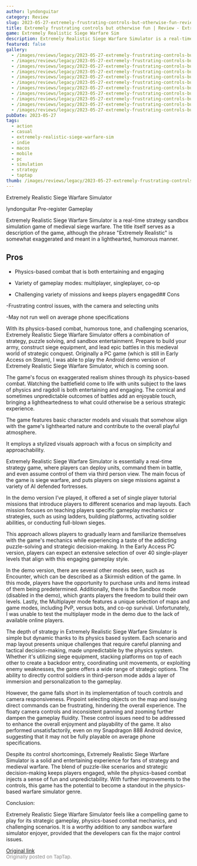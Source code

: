 ```yaml
---
author: lyndonguitar
category: Review
slug: 2023-05-27-extremely-frustrating-controls-but-otherwise-fun-review-extremely-realistic-siege-warf
title: Extremely frustrating controls but otherwise fun | Review - Extremely Realistic Siege Warfare Sim
game: Extremely Realistic Siege Warfare Sim
description: Extremely Realistic Siege Warfare Simulator is a real-time strategy sandbox simulation game of medieval siege warfare. The title itself serves as a description of the game, although the phrase "Extremely Realistic" is somewhat exaggerated and meant in a lighthearted, humorous manner.
featured: false
gallery:
  - /images/reviews/legacy/2023-05-27-extremely-frustrating-controls-but-otherwise-fun--review---extremely-realistic-siege-warf-0.avif
  - /images/reviews/legacy/2023-05-27-extremely-frustrating-controls-but-otherwise-fun--review---extremely-realistic-siege-warf-1.avif
  - /images/reviews/legacy/2023-05-27-extremely-frustrating-controls-but-otherwise-fun--review---extremely-realistic-siege-warf-2.avif
  - /images/reviews/legacy/2023-05-27-extremely-frustrating-controls-but-otherwise-fun--review---extremely-realistic-siege-warf-3.avif
  - /images/reviews/legacy/2023-05-27-extremely-frustrating-controls-but-otherwise-fun--review---extremely-realistic-siege-warf-4.avif
  - /images/reviews/legacy/2023-05-27-extremely-frustrating-controls-but-otherwise-fun--review---extremely-realistic-siege-warf-5.avif
  - /images/reviews/legacy/2023-05-27-extremely-frustrating-controls-but-otherwise-fun--review---extremely-realistic-siege-warf-6.avif
  - /images/reviews/legacy/2023-05-27-extremely-frustrating-controls-but-otherwise-fun--review---extremely-realistic-siege-warf-7.avif
  - /images/reviews/legacy/2023-05-27-extremely-frustrating-controls-but-otherwise-fun--review---extremely-realistic-siege-warf-8.avif
  - /images/reviews/legacy/2023-05-27-extremely-frustrating-controls-but-otherwise-fun--review---extremely-realistic-siege-warf-9.avif
  - /images/reviews/legacy/2023-05-27-extremely-frustrating-controls-but-otherwise-fun--review---extremely-realistic-siege-warf-10.avif
pubDate: 2023-05-27
tags:
  - action
  - casual
  - extremely-realistic-siege-warfare-sim
  - indie
  - macos
  - mobile
  - pc
  - simulation
  - strategy
  - taptap
thumb: /images/reviews/legacy/2023-05-27-extremely-frustrating-controls-but-otherwise-fun--review---extremely-realistic-siege-warf-0.avif
---
```


Extremely Realistic Siege Warfare Simulator

lyndonguitar
Pre-register
Gameplay

Extremely Realistic Siege Warfare Simulator is a real-time strategy sandbox simulation game of medieval siege warfare. The title itself serves as a description of the game, although the phrase "Extremely Realistic" is somewhat exaggerated and meant in a lighthearted, humorous manner.




## Pros



- Physics-based combat that is both entertaining and engaging


- Variety of gameplay modes: multiplayer, singleplayer, co-op


- Challenging variety of missions and keeps players engaged## Cons


-Frustrating control issues, with the camera and selecting units

-May not run well on average phone specifications

With its physics-based combat, humorous tone, and challenging scenarios, Extremely Realistic Siege Warfare Simulator offers a combination of strategy, puzzle solving, and sandbox entertainment. Prepare to build your army, construct siege equipment, and lead epic battles in this medieval world of strategic conquest. Originally a PC game (which is still in Early Access on Steam), I was able to play the Android demo version of Extremely Realistic Siege Warfare Simulator, which is coming soon.

The game's focus on exaggerated realism shines through its physics-based combat. Watching the battlefield come to life with units subject to the laws of physics and ragdoll is both entertaining and engaging. The comical and sometimes unpredictable outcomes of battles add an enjoyable touch, bringing a lightheartedness to what could otherwise be a serious strategic experience.

The game features basic character models and visuals that somehow align with the game's lighthearted nature and contribute to the overall playful atmosphere.

It employs a stylized visuals approach with a focus on simplicity and approachability.

Extremely Realistic Siege Warfare Simulator is essentially a real-time strategy game, where players can deploy units, command them in battle, and even assume control of them via third person view. The main focus of the game is siege warfare, and puts players on siege missions against a variety of AI defended fortresses.

In the demo version I’ve played, it offered a set of single player tutorial missions that introduce players to different scenarios and map layouts. Each mission focuses on teaching players specific gameplay mechanics or strategies, such as using ladders, building platforms, activating soldier abilities, or conducting full-blown sieges.

This approach allows players to gradually learn and familiarize themselves with the game's mechanics while experiencing a taste of the addicting puzzle-solving and strategic decision-making. In the Early Access PC version, players can expect an extensive selection of over 40 single-player levels that align with this engaging gameplay style.

In the demo version, there are several other modes seen, such as Encounter, which can be described as a Skirmish edition of the game. In this mode, players have the opportunity to purchase units and items instead of them being predetermined. Additionally, there is the Sandbox mode (disabled in the demo), which grants players the freedom to build their own levels. Lastly, the Multiplayer mode features a unique selection of maps and game modes, including PvP, versus bots, and co-op survival. Unfortunately, I was unable to test the multiplayer mode in the demo due to the lack of available online players.

The depth of strategy in Extremely Realistic Siege Warfare Simulator is simple but dynamic thanks to its physics based system. Each scenario and map layout presents unique challenges that require careful planning and tactical decision-making, made unpredictable by the physics system. Whether it's utilizing siege equipment, stacking platforms on top of each other to create a backdoor entry, coordinating unit movements, or exploiting enemy weaknesses, the game offers a wide range of strategic options. The ability to directly control soldiers in third-person mode adds a layer of immersion and personalization to the gameplay.

However, the game falls short in its implementation of touch controls and camera responsiveness. Pinpoint selecting objects on the map and issuing direct commands can be frustrating, hindering the overall experience. The floaty camera controls and inconsistent panning and zooming further dampen the gameplay fluidity. These control issues need to be addressed to enhance the overall enjoyment and playability of the game. It also performed unsatisfactorily, even on my Snapdragon 888 Android device, suggesting that it may not be fully playable on average phone specifications.

Despite its control shortcomings, Extremely Realistic Siege Warfare Simulator is a solid and entertaining experience for fans of strategy and medieval warfare. The blend of puzzle-like scenarios and strategic decision-making keeps players engaged, while the physics-based combat injects a sense of fun and unpredictability. With further improvements to the controls, this game has the potential to become a standout in the physics-based warfare simulator genre.

Conclusion:

Extremely Realistic Siege Warfare Simulator feels like a compelling game to play for its strategic gameplay, physics-based combat mechanics, and challenging scenarios. It is a worthy addition to any sandbox warfare simulator enjoyer, provided that the developers can fix the major control issues.

[Original link](https://www.taptap.io/post/5671800)<br><span style="font-size: 0.95em; color: #888;">Originally posted on TapTap.</span>